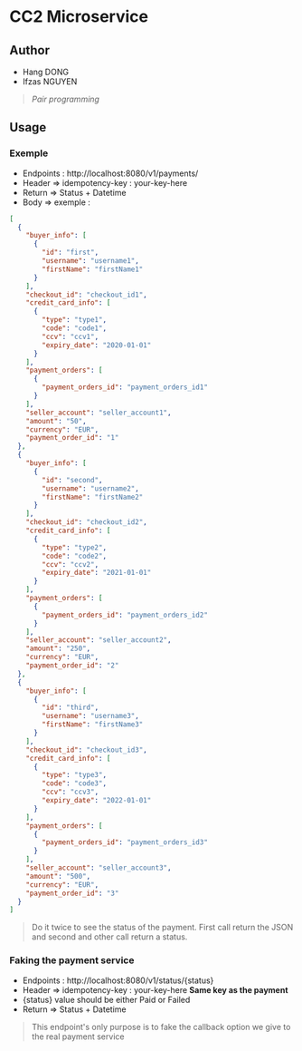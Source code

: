 # CC2 Microservice
## Author 
- Hang DONG
- Ifzas NGUYEN

> _Pair programming_

## Usage
### Exemple
- Endpoints : http://localhost:8080/v1/payments/
- Header => idempotency-key : your-key-here
- Return => Status + Datetime
- Body => exemple :
```json
[
  {
    "buyer_info": [
      {
        "id": "first",
        "username": "username1",
        "firstName": "firstName1"
      }
    ],
    "checkout_id": "checkout_id1",
    "credit_card_info": [
      {
        "type": "type1",
        "code": "code1",
        "ccv": "ccv1",
        "expiry_date": "2020-01-01"
      }
    ],
    "payment_orders": [
      {
        "payment_orders_id": "payment_orders_id1"
      }
    ],
    "seller_account": "seller_account1",
    "amount": "50",
    "currency": "EUR",
    "payment_order_id": "1"
  },
  {
    "buyer_info": [
      {
        "id": "second",
        "username": "username2",
        "firstName": "firstName2"
      }
    ],
    "checkout_id": "checkout_id2",
    "credit_card_info": [
      {
        "type": "type2",
        "code": "code2",
        "ccv": "ccv2",
        "expiry_date": "2021-01-01"
      }
    ],
    "payment_orders": [
      {
        "payment_orders_id": "payment_orders_id2"
      }
    ],
    "seller_account": "seller_account2",
    "amount": "250",
    "currency": "EUR",
    "payment_order_id": "2"
  },
  {
    "buyer_info": [
      {
        "id": "third",
        "username": "username3",
        "firstName": "firstName3"
      }
    ],
    "checkout_id": "checkout_id3",
    "credit_card_info": [
      {
        "type": "type3",
        "code": "code3",
        "ccv": "ccv3",
        "expiry_date": "2022-01-01"
      }
    ],
    "payment_orders": [
      {
        "payment_orders_id": "payment_orders_id3"
      }
    ],
    "seller_account": "seller_account3",
    "amount": "500",
    "currency": "EUR",
    "payment_order_id": "3"
  }
]
```
> Do it twice to see the status of the payment.
First call return the JSON and second and other call return a status.

### Faking the payment service 
- Endpoints : http://localhost:8080/v1/status/{status}
- Header => idempotency-key : your-key-here **Same key as the payment**
- {status} value should be either Paid or Failed
- Return => Status + Datetime

> This endpoint's only purpose is to fake the callback option we give to the real payment service